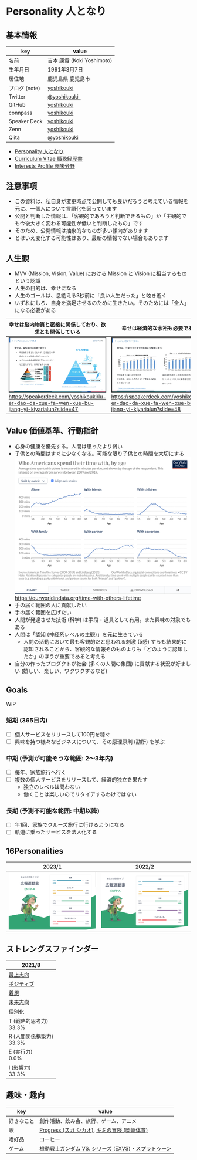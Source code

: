 # Personality 人となり

## 基本情報

| key | value |
| ------- | ------- |
| 名前 | 吉本 康貴 (Koki Yoshimoto) |
| 生年月日 | 1991年3月7日 |
| 居住地 | 鹿児島県 鹿児島市 |
| ブログ (note) | [yoshikouki](https://note.com/yoshikouki) |
| Twitter | [@yoshikouki_](https://twitter.com/yoshikouki_) |
| GitHub | [yoshikouki](https://github.com/yoshikouki) |
| connpass | [yoshikouki](https://connpass.com/user/yoshikouki/) |
| Speaker Deck | [yoshikouki](https://speakerdeck.com/yoshikouki) |
| Zenn | [yoshikouki](https://zenn.dev/yoshikouki) |
| Qiita | [@yoshikouki](https://qiita.com/yoshikouki) |

- [Personality 人となり](https://github.com/yoshikouki/yoshikouki/tree/main/Personality/)
- [Curriculum Vitae 職務経歴書](https://github.com/yoshikouki/yoshikouki/tree/main/Curriculum-Vitae/)
- [Interests Profile 興味分野](https://github.com/yoshikouki/yoshikouki/tree/main/Interests-Profile/)

## 注意事項

- この資料は、私自身が変更時点で公開しても良いだろうと考えている情報を元に、一個人について言語化を図っています
- 公開と判断した情報は、「客観的であろうと判断できるもの」か「主観的でも今後大きく変わる可能性が低いと判断したもの」です
- そのため、公開情報は抽象的なものが多い傾向があります
- とはいえ変化する可能性はあり、最新の情報でない場合もあります

## 人生観

- MVV (Mission, Vision, Value) における Mission と Vision に相当するものという認識
- 人生の目的は、幸せになる
- 人生のゴールは、息絶える3秒前に「良い人生だった」と呟き逝く
- いずれにしろ、自身を満足させるのために生きたい。そのためには「全人」になる必要がある

| 幸せは脳内物質と密接に関係しており、欲求とも関係している | 幸せは経済的な余裕も必要である |
| ------- | ------- |
| ![脳科学的な幸せについて](../images/Neuroscientific-Happiness.png)<br />https://speakerdeck.com/yoshikouki/lu-er-dao-da-xue-fa-wen-xue-bu-jiang-yi-kiyarialun?slide=47 | ![幸せと金融資産について](../images/Happiness-and-Financial-Assets.png)<br />https://speakerdeck.com/yoshikouki/lu-er-dao-da-xue-fa-wen-xue-bu-jiang-yi-kiyarialun?slide=48 |

## Value 価値基準、行動指針

- 心身の健康を優先する。人間は思ったより弱い
- 子供との時間はすぐに少なくなる。可能な限り子供との時間を大切にする
  ![年齢と誰と過ごすのかの推移](../images/who_americans_spend_their_time_with_by_age.png)
  https://ourworldindata.org/time-with-others-lifetime
- 手の届く範囲の人に貢献したい
- 手の届く範囲を広げたい
- 人間が発達させた技術 (科学) は手段・道具として有用。また興味の対象でもある
- 人間は「認知 (神経系レベルの主観)」を元に生きている
  - 人間の活動において最も客観的だと思われる刺激 (5感) すらも結果的に認知されることから、客観的な情報そのものよりも「どのように認知したか」のほうが重要であると考える
- 自分の作ったプロダクトが社会 (多くの人間の集団) に貢献する状況が好ましい (嬉しい、楽しい、ワクワクするなど)

## Goals

WIP

### 短期 (365日内)

- [ ] 個人サービスをリリースして100円を稼ぐ
- [ ] 興味を持つ様々なビジネスについて、その原理原則 (勘所) を学ぶ

### 中期 (予測が可能そうな範囲: 2〜3年内)

- [ ] 毎年、家族旅行へ行く
- [ ] 複数の個人サービスをリリースして、経済的独立を果たす
  - 独立のレベルは問わない
  - 働くことは楽しいのでリタイアするわけではない

### 長期 (予測不可能な範囲: 中期以降)

- [ ] 年1回、家族でクルーズ旅行に行けるようになる
- [ ] 軌道に乗ったサービスを法人化する

## 16Personalities

| 2023/1 | 2022/2 |
| ------- | ------- |
| ![2023/01に16Personalitiesを診断した結果](../images/16Personalities-2023-01-06.png) | ![2022/02に16Personalitiesを診断した結果](../images/16Personalities-2022-02-17.png) |

## ストレングスファインダー

| 2021/8 |
| ------- |
| [最上志向](https://dk9zyhfatdvcy.cloudfront.net/public/pdf/ja-JP/Maximizer.pdf) |
| [ポジティブ](https://dk9zyhfatdvcy.cloudfront.net/public/pdf/ja-JP/Positivity.pdf) |
| [着想](https://dk9zyhfatdvcy.cloudfront.net/public/pdf/ja-JP/Ideation.pdf) |
| [未来志向](https://dk9zyhfatdvcy.cloudfront.net/public/pdf/ja-JP/Futuristic.pdf) |
| [個別化](https://dk9zyhfatdvcy.cloudfront.net/public/pdf/ja-JP/Individualization.pdf) |
|T (戦略的思考力)<br />33.3% |
|R (人間関係構築力)<br />33.3% |
|E (実行力)<br />0.0% |
|I (影響力)<br />33.3% |

## 趣味・趣向

| key | value |
| ------- | ------- |
| 好きなこと | 創作活動、飲み会、旅行、ゲーム、アニメ |
| 歌 | [Progress (スガ シカオ)](https://www.youtube.com/watch?v=Aw3l547PNP4), [キミの冒険 (岡崎体育)](https://www.sonymusic.co.jp/artist/okazakitaiiku/discography/SEXX01728B00Z) |
| 嗜好品 | コーヒー |
| ゲーム | [機動戦士ガンダム VS. シリーズ (EXVS)](https://gundam-vs.jp/extreme)・[スプラトゥーン](https://www.nintendo.co.jp/switch/av5ja) |
